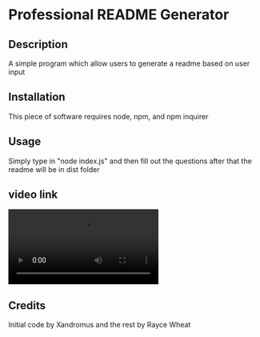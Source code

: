 # Professional README Generator

## Description 
A simple program which allow users to generate a readme based on user input

## Installation 
This piece of software requires node, npm, and npm inquirer

## Usage 
Simply type in "node index.js" and then fill out the questions after that the readme will be in dist folder

## video link
![Walkthrough video](https://github.com/RayceWheat/READEME-generator/blob/develop/Walkthrough%20Video.mkv)

## Credits 
Initial code by Xandromus and the rest by Rayce Wheat
